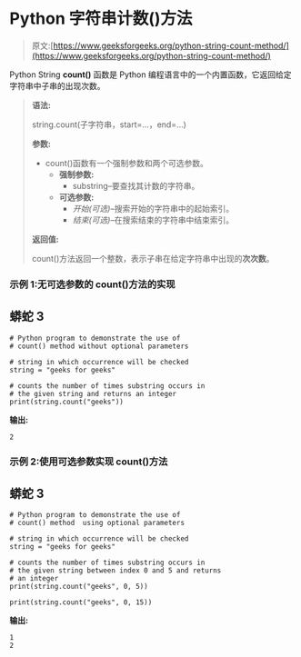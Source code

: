 # Python 字符串计数()方法

> 原文:[https://www.geeksforgeeks.org/python-string-count-method/](https://www.geeksforgeeks.org/python-string-count-method/)

Python String **count()** 函数是 Python 编程语言中的一个内置函数，它返回给定字符串中子串的出现次数。

> **语法:**
> 
> string.count(子字符串，start=…，end=…)
> 
> **参数:**
> 
> *   count()函数有一个强制参数和两个可选参数。
>     *   **强制参数:**
>         *   substring–要查找其计数的字符串。
>     *   **可选参数:**
>         *   *开始(可选)*–搜索开始的字符串中的起始索引。
>         *   *结束(可选)*–在搜索结束的字符串中结束索引。
> 
> **返回值:**
> 
> count()方法返回一个整数，表示子串在给定字符串中出现的**次次数**。

### 示例 1:无可选参数的 count()方法**的实现**

## 蟒蛇 3

```
# Python program to demonstrate the use of
# count() method without optional parameters 

# string in which occurrence will be checked
string = "geeks for geeks" 

# counts the number of times substring occurs in 
# the given string and returns an integer
print(string.count("geeks"))
```

**输出:**

```
2
```

### 示例 2:使用可选参数实现 count()方法

## **蟒蛇 3**

```
# Python program to demonstrate the use of
# count() method  using optional parameters

# string in which occurrence will be checked
string = "geeks for geeks" 

# counts the number of times substring occurs in 
# the given string between index 0 and 5 and returns 
# an integer
print(string.count("geeks", 0, 5))

print(string.count("geeks", 0, 15))
```

****输出:****

```
1
2
```